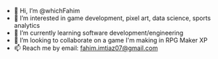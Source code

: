 - 👋 Hi, I’m @whichFahim
- 👀 I’m interested in game development, pixel art, data science, sports analytics
- 🌱 I’m currently learning software development/engineering
- 💞️ I’m looking to collaborate on a game I'm making in RPG Maker XP
- 📫 Reach me by email: fahim.imtiaz07@gmail.com

<!---
whichFahim/whichFahim is a ✨ special ✨ repository because its `README.md` (this file) appears on your GitHub profile.
You can click the Preview link to take a look at your changes.
--->
